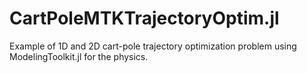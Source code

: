 # CartPoleMTKTrajectoryOptim.jl
Example of 1D and 2D cart-pole trajectory optimization problem using ModelingToolkit.jl for the physics.
